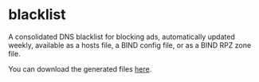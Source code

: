 # blacklist

A consolidated DNS blacklist for blocking ads, automatically updated weekly, available as a hosts file, a BIND config file, or as a BIND RPZ zone file.

You can download the generated files [here](https://github.com/chrsclmn/blacklist/releases).
